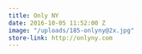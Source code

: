 ```yaml
---
title: Only NY
date: 2016-10-05 11:52:00 Z
image: "/uploads/185-onlyny@2x.jpg"
store-link: http://onlyny.com
---
```


